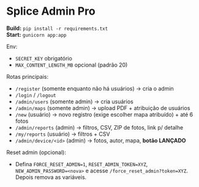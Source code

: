 # Splice Admin Pro

**Build:** `pip install -r requirements.txt`  
**Start:** `gunicorn app:app`

Env:
- `SECRET_KEY` obrigatório
- `MAX_CONTENT_LENGTH_MB` opcional (padrão 20)

Rotas principais:
- `/register` (somente enquanto não há usuários) → cria o admin
- `/login` / `/logout`
- `/admin/users` (somente admin) → cria usuários
- `/admin/maps` (somente admin) → upload PDF + atribuição de usuários
- `/new` (usuário) → novo registro (exige escolher mapa atribuído) + até 6 fotos
- `/admin/reports` (admin) → filtros, CSV, ZIP de fotos, link p/ detalhe
- `/my/reports` (usuário) → filtros + CSV
- `/admin/device/<id>` (admin) → fotos, autor, mapa, **botão LANÇADO**

Reset admin (opcional):
- Defina `FORCE_RESET_ADMIN=1`, `RESET_ADMIN_TOKEN=XYZ`, `NEW_ADMIN_PASSWORD=<nova>` e acesse `/force_reset_admin?token=XYZ`. Depois remova as variáveis.

